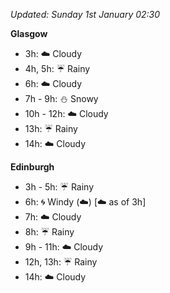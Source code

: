 *Updated: Sunday 1st January 02:30*

**Glasgow**

* 3h: :cloud: Cloudy
* 4h, 5h: :umbrella: Rainy
* 6h: :cloud: Cloudy
* 7h - 9h: :snowman: Snowy
* 10h - 12h: :cloud: Cloudy
* 13h: :umbrella: Rainy
* 14h: :cloud: Cloudy

**Edinburgh**

* 3h - 5h: :umbrella: Rainy
* 6h: :cyclone: Windy (:cloud:) [:cloud: as of 3h]
* 7h: :cloud: Cloudy
* 8h: :umbrella: Rainy
* 9h - 11h: :cloud: Cloudy
* 12h, 13h: :umbrella: Rainy
* 14h: :cloud: Cloudy
